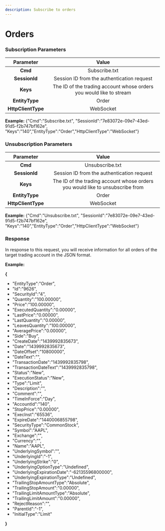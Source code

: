 ```yaml
---
description: Subscribe to orders
---
```


# Orders

### Subscription Parameters <a id="Quote-Subscribe"></a>

| Parameter | Value |
| :---: | :---: |
| **Cmd** | Subscribe.txt |
| **SessionId** | Session ID from the authentication request |
| **Keys** | The ID of the trading account whose orders you would like to stream |
| **EntityType** | Order |
| **HttpClientType** | WebSocket |

**Example:** {"Cmd":"Subscribe.txt", "SessionId":"7e83072e-09e7-43ed-91d5-f2b747bf162e", "Keys":"140","EntityType":"Order","HttpClientType":"WebSocket"}

### Unsubscription Parameters <a id="Quote-Unsubscribe"></a>

| Parameter | Value |
| :---: | :---: |
| **Cmd** | Unsubscribe.txt |
| **SessionId** | Session ID from the authentication request |
| **Keys** | The ID of the trading account whose orders you would like to unsubscribe from |
| **EntityType** | Order |
| **HttpClientType** | WebSocket |

**Example:** {"Cmd":"Unsubscribe.txt", "SessionId":"7e83072e-09e7-43ed-91d5-f2b747bf162e", "Keys":"140","EntityType":"Order","HttpClientType":"WebSocket"}

### Response <a id="Orders-Message"></a>

In response to this request, you will receive information for all orders of the target trading account in the JSON format.

**Example:**

**{**

* "EntityType":"Order",
* "Id":"9626",
* "SecurityId":"4",
* "Quantity":"100.00000",
* "Price":"100.00000",
* "ExecutedQuantity":"0.00000",
* "LastPrice":"0.00000",
* "LastQuantity":"0.00000",
* "LeavesQuantity":"100.00000",
* "AveragePrice":"0.00000",
* "Side":"Buy",
* "CreateDate":"1439992835673",
* "Date":"1439992835673",
* "DateOffset":"10800000",
* "DateText":"",
* "TransactionDate":"1439992835798",
* "TransactionDateText":"1439992835798",
* "Status":"New",
* "ExecutionStatus":"New",
* "Type":"Limit",
* "Description":"",
* "Comment":"",
* "TimeInForce":"Day",
* "AccountId":"140",
* "StopPrice":"0.00000",
* "ExecInst":"65536",
* "ExpireDate":"1440006855798",
* "SecurityType":"CommonStock",
* "Symbol":"AAPL",
* "Exchange":"",
* "Currency":"",
* "Name":"AAPL",
* "UnderlyingSymbol":"",
* "UnderlyingId":"-1",
* "UnderlyingStrike":"0",
* "UnderlyingOptionType":"Undefined",
* "UnderlyingExpirationDate":"-62135596800000",
* "UnderlyingExpirationType":"Undefined",
* "TrailingStopAmountType":"Absolute",
* "TrailingStopAmount":"0.00000",
* "TrailingLimitAmountType":"Absolute",
* "TrailingLimitAmount":"0.00000",
* "RejectReason":"",
* "ParentId":"-1",
* "InitialType":"Limit"

**}**

